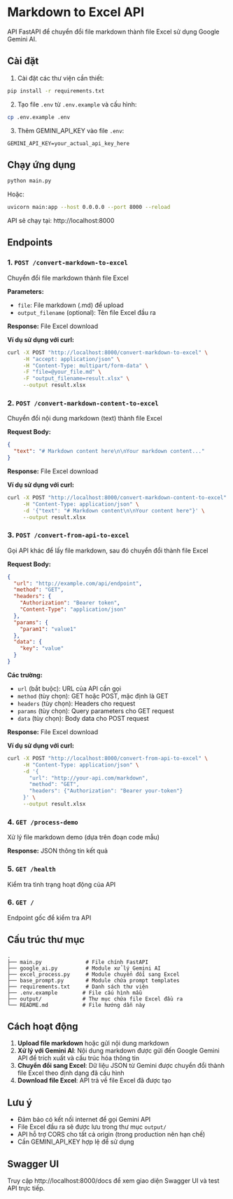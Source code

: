 # Markdown to Excel API

API FastAPI để chuyển đổi file markdown thành file Excel sử dụng Google Gemini AI.

## Cài đặt

1. Cài đặt các thư viện cần thiết:
```bash
pip install -r requirements.txt
```

2. Tạo file `.env` từ `.env.example` và cấu hình:
```bash
cp .env.example .env
```

3. Thêm GEMINI_API_KEY vào file `.env`:
```
GEMINI_API_KEY=your_actual_api_key_here
```

## Chạy ứng dụng

```bash
python main.py
```

Hoặc:

```bash
uvicorn main:app --host 0.0.0.0 --port 8000 --reload
```

API sẽ chạy tại: http://localhost:8000

## Endpoints

### 1. `POST /convert-markdown-to-excel`
Chuyển đổi file markdown thành file Excel

**Parameters:**
- `file`: File markdown (.md) để upload
- `output_filename` (optional): Tên file Excel đầu ra

**Response:** File Excel download

**Ví dụ sử dụng với curl:**
```bash
curl -X POST "http://localhost:8000/convert-markdown-to-excel" \
     -H "accept: application/json" \
     -H "Content-Type: multipart/form-data" \
     -F "file=@your_file.md" \
     -F "output_filename=result.xlsx" \
     --output result.xlsx
```

### 2. `POST /convert-markdown-content-to-excel`
Chuyển đổi nội dung markdown (text) thành file Excel

**Request Body:**
```json
{
  "text": "# Markdown content here\n\nYour markdown content..."
}
```

**Response:** File Excel download

**Ví dụ sử dụng với curl:**
```bash
curl -X POST "http://localhost:8000/convert-markdown-content-to-excel" \
     -H "Content-Type: application/json" \
     -d '{"text": "# Markdown content\n\nYour content here"}' \
     --output result.xlsx
```

### 3. `POST /convert-from-api-to-excel`
Gọi API khác để lấy file markdown, sau đó chuyển đổi thành file Excel

**Request Body:**
```json
{
  "url": "http://example.com/api/endpoint",
  "method": "GET",
  "headers": {
    "Authorization": "Bearer token",
    "Content-Type": "application/json"
  },
  "params": {
    "param1": "value1"
  },
  "data": {
    "key": "value"
  }
}
```

**Các trường:**
- `url` (bắt buộc): URL của API cần gọi
- `method` (tùy chọn): GET hoặc POST, mặc định là GET
- `headers` (tùy chọn): Headers cho request
- `params` (tùy chọn): Query parameters cho GET request
- `data` (tùy chọn): Body data cho POST request

**Response:** File Excel download

**Ví dụ sử dụng với curl:**
```bash
curl -X POST "http://localhost:8000/convert-from-api-to-excel" \
     -H "Content-Type: application/json" \
     -d '{
       "url": "http://your-api.com/markdown",
       "method": "GET",
       "headers": {"Authorization": "Bearer your-token"}
     }' \
     --output result.xlsx
```

### 4. `GET /process-demo`
Xử lý file markdown demo (dựa trên đoạn code mẫu)

**Response:** JSON thông tin kết quả

### 5. `GET /health`
Kiểm tra tình trạng hoạt động của API

### 6. `GET /`
Endpoint gốc để kiểm tra API

## Cấu trúc thư mục

```
.
├── main.py              # File chính FastAPI
├── google_ai.py         # Module xử lý Gemini AI
├── excel_process.py     # Module chuyển đổi sang Excel
├── base_prompt.py       # Module chứa prompt templates
├── requirements.txt     # Danh sách thư viện
├── .env.example        # File cấu hình mẫu
├── output/             # Thư mục chứa file Excel đầu ra
└── README.md           # File hướng dẫn này
```

## Cách hoạt động

1. **Upload file markdown** hoặc gửi nội dung markdown
2. **Xử lý với Gemini AI**: Nội dung markdown được gửi đến Google Gemini API để trích xuất và cấu trúc hóa thông tin
3. **Chuyển đổi sang Excel**: Dữ liệu JSON từ Gemini được chuyển đổi thành file Excel theo định dạng đã cấu hình
4. **Download file Excel**: API trả về file Excel đã được tạo

## Lưu ý

- Đảm bảo có kết nối internet để gọi Gemini API
- File Excel đầu ra sẽ được lưu trong thư mục `output/`
- API hỗ trợ CORS cho tất cả origin (trong production nên hạn chế)
- Cần GEMINI_API_KEY hợp lệ để sử dụng

## Swagger UI

Truy cập http://localhost:8000/docs để xem giao diện Swagger UI và test API trực tiếp.
